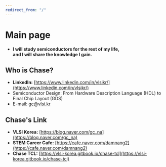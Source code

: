 ```yaml
---
redirect_from: "/"
---
```


# Main page
- **I will study semiconductors for the rest of my life,**  
  **and I will share the knowledge I gain.**  

## Who is Chase?
- **LinkedIn:** [https://www.linkedin.com/in/vlsikr/](https://www.linkedin.com/in/vlsikr/)  
- Semiconductor Design: From Hardware Description Language (HDL) to Final Chip Layout  (GDS)
- E-mail: gc@vlsi.kr

## Chase's Link
- **VLSI Korea:** [https://blog.naver.com/gc_na](https://blog.naver.com/gc_na)  
- **STEM Career Cafe:** [https://cafe.naver.com/damnang2](https://cafe.naver.com/damnang2)  
- **Chase TCL:** [https://vlsi-korea.gitbook.io/chase-tcl](https://vlsi-korea.gitbook.io/chase-tcl)  
